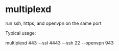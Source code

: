 multiplexd
==========

run ssh, https, and openvpn on the same port

Typical usage:

multiplexd 443 --ssl 4443 --ssh 22 --openvpn 943
